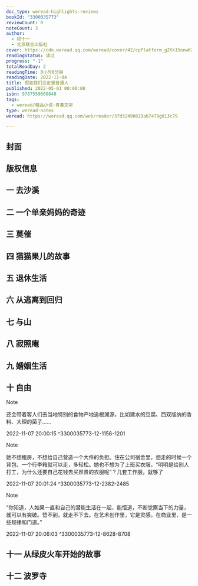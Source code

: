 ```yaml
---
doc_type: weread-highlights-reviews
bookId: "3300035773"
reviewCount: 0
noteCount: 3
author:
  - 祁十一
  - 北京联合出版社
cover: https://cdn.weread.qq.com/weread/cover/42/cpPlatform_gZKk15nnwKZ2spfZbi5ME1/t7_cpPlatform_gZKk15nnwKZ2spfZbi5ME1.jpg
readingStatus: 读过
progress: "-1"
totalReadDay: 2
readingTime: 0小时0分钟
readingDate: 2022-11-04
title: 假如我们注定是普通人
published: 2022-05-01 00:00:00
isbn: 9787559660848
tags:
  - weread/精品小说-青春文学
type: weread-notes
weread: https://weread.qq.com/web/reader/37d32490813ab7479g013c79

---
```



## 封面

## 版权信息

## 一 去沙溪

## 二 一个单亲妈妈的奇迹

## 三 莫催

## 四 猫猫果儿的故事

## 五 退休生活

## 六 从逃离到回归

## 七 与山

## 八 寂照庵

## 九 婚姻生活

## 十 自由

> [!NOTE] 
> 还会带着客人们去当地特别的食物产地追根溯源，比如建水的豆腐、西双版纳的香料、大理的菌子……
> 
> 2022-11-07 20:00:15 ^3300035773-12-1156-1201

> [!NOTE] 
> 她不想租房，不想给自己营造一个大件的负担。住在公司宿舍里，想走的时候一个背包、一个行李箱就可以走，多轻松。她也不想为了上班买衣服，“明明是给别人打工，为什么还要自己花钱去买昂贵的衣服呢”？几套工作服，就够了
> 
> 2022-11-07 20:01:24 ^3300035773-12-2382-2485

> [!NOTE] 
> “你知道，人如果一直和自己的潜能生活在一起，能悟道，不断觉察当下的力量，就可以有突破。悟不到，就走不下去。在艺术创作里，它是灵感。在商业里，是一些规律和门道。”
> 
> 2022-11-07 20:06:03 ^3300035773-12-8628-8708

## 十一 从绿皮火车开始的故事

## 十二 波罗寺

